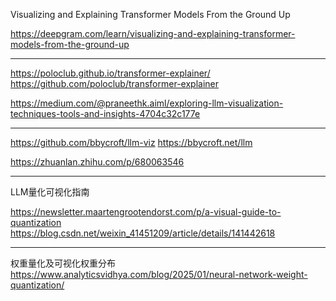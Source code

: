 

Visualizing and Explaining Transformer Models From the Ground Up

https://deepgram.com/learn/visualizing-and-explaining-transformer-models-from-the-ground-up


---




https://poloclub.github.io/transformer-explainer/
https://github.com/poloclub/transformer-explainer



https://medium.com/@praneethk.aiml/exploring-llm-visualization-techniques-tools-and-insights-4704c32c177e


---

https://github.com/bbycroft/llm-viz
https://bbycroft.net/llm

https://zhuanlan.zhihu.com/p/680063546

---



LLM量化可视化指南

https://newsletter.maartengrootendorst.com/p/a-visual-guide-to-quantization
https://blog.csdn.net/weixin_41451209/article/details/141442618

---





权重量化及可视化权重分布
https://www.analyticsvidhya.com/blog/2025/01/neural-network-weight-quantization/



